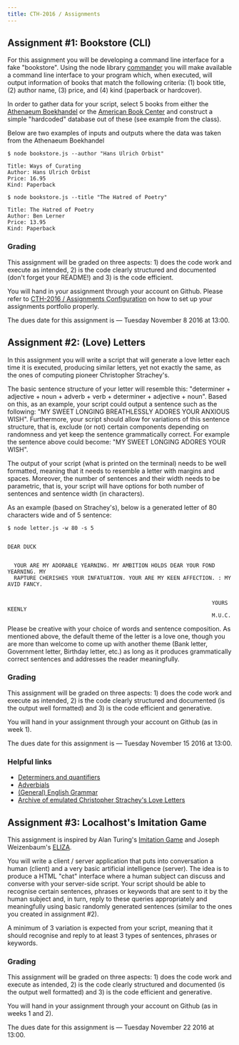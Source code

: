 ```yaml
---
title: CTH-2016 / Assignments
---
```


## Assignment #1: Bookstore (CLI)

For this assignment you will be developing a command line interface for a fake "bookstore". Using the node library [commander](https://www.npmjs.com/package/commander) you will make available a command line interface to your program which, when executed, will output information of books that match the following criteria: (1) book title, (2) author name, (3) price, and (4) kind (paperback or hardcover).

In order to gather data for your script, select 5 books from either the [Athenaeum Boekhandel](http://www.athenaeum.nl) or the [American Book Center](http://www.abc.nl) and construct a simple "hardcoded" database out of these (see example from the class).

Below are two examples of inputs and outputs where the data was taken from the Athenaeum Boekhandel

```
$ node bookstore.js --author "Hans Ulrich Orbist"

Title: Ways of Curating
Author: Hans Ulrich Orbist
Price: 16.95
Kind: Paperback

```

```
$ node bookstore.js --title "The Hatred of Poetry"

Title: The Hatred of Poetry
Author: Ben Lerner
Price: 13.95
Kind: Paperback
```

### Grading

This assignment will be graded on three aspects: 1) does the code work and execute as intended, 2) is the code clearly structured and documented (don't forget your README!) and 3) is the code efficient.

You will hand in your assignment through your account on Github. Please refer to [CTH-2016 / Assignments Configuration](./assignments-conf.html) on how to set up your assignments portfolio properly. 

The dues date for this assignment is — Tuesday November 8 2016 at 13:00.

## Assignment #2: (Love) Letters

In this assignment you will write a script that will generate a love letter each time it is executed, producing similar letters, yet not exactly the same, as the ones of computing pioneer Christopher Strachey's. 

The basic sentence structure of your letter will resemble this: "determiner + adjective + noun + adverb + verb + determiner + adjective + noun". Based on this, as an example, your script could output a sentence such as the following: "MY SWEET LONGING BREATHLESSLY ADORES YOUR ANXIOUS WISH". Furthermore, your script should  allow for variations of this sentence structure, that is, exclude (or not) certain components depending on randomness and yet keep the sentence grammatically correct. For example the sentence above could become: "MY SWEET LONGING ADORES YOUR WISH".

The output of your script (what is printed on the terminal) needs to be well formatted, meaning that it needs to resemble a letter with margins and spaces. Moreover, the number of sentences and their width needs to be parametric, that is, your script will have options for both number of sentences and sentence width (in characters). 

As an example (based on Strachey's), below is a generated letter of 80 characters wide and of 5 sentence:

```
$ node letter.js -w 80 -s 5


DEAR DUCK


  YOUR ARE MY ADORABLE YEARNING. MY AMBITION HOLDS DEAR YOUR FOND YEARNING. MY 
  RAPTURE CHERISHES YOUR INFATUATION. YOUR ARE MY KEEN AFFECTION. : MY AVID FANCY. 


																YOURS KEENLY
																M.U.C.

```

Please be creative with your choice of words and sentence composition. As mentioned above, the default theme of the letter is a love one, though you are more than welcome to come up with another theme (Bank letter, Government letter, Birthday letter, etc.) as long as it produces grammatically correct sentences and addresses the reader meaningfully. 

### Grading

This assignment will be graded on three aspects: 1) does the code work and execute as intended, 2) is the code clearly structured and documented (is the output well formatted) and 3) is the code efficient and generative.

You will hand in your assignment through your account on Github (as in week 1). 

The dues date for this assignment is — Tuesday November 15 2016 at 13:00.

### Helpful links

* [Determiners and quantifiers](https://learnenglish.britishcouncil.org/en/english-grammar/determiners-and-quantifiers)
* [Adverbials](https://learnenglish.britishcouncil.org/en/english-grammar/adverbials)
* [(General) English Grammar](https://learnenglish.britishcouncil.org/en/english-grammar)
* [Archive of emulated Christopher Strachey's Love Letters](http://www.alpha60.de/art/love_letters/archive/muc/)

## Assignment #3: Localhost's Imitation Game

This assignment is inspired by Alan Turing's [Imitation Game](http://www.loebner.net/Prizef/TuringArticle.html) and Joseph Weizenbaum's [ELIZA](https://en.wikipedia.org/wiki/ELIZA). 

You will write a client / server application that puts into conversation a human (client) and a very basic artificial intelligence (server). The idea is to produce a HTML "chat" interface where a human subject can discuss and converse with your server-side script. Your script should be able to recognise certain sentences, phrases or keywords that are sent to it by the human subject and, in turn,  reply to these queries appropriately and meaningfully using basic randomly generated sentences (similar to the ones you created in assignment #2).

A minimum of 3 variation is expected from your script, meaning that it should recognise and reply to at least 3 types of sentences, phrases or keywords.

### Grading

This assignment will be graded on three aspects: 1) does the code work and execute as intended, 2) is the code clearly structured and documented (is the output well formatted) and 3) is the code efficient and generative.

You will hand in your assignment through your account on Github (as in weeks 1 and 2). 

The dues date for this assignment is — Tuesday November 22 2016 at 13:00.


